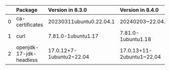 <!-- markdown-link-check-disable -->

|    | Package                 | Version in 8.3.0         | Version in 8.4.0          | Status   |
|---:|:------------------------|:-------------------------|:--------------------------|:---------|
|  0 | ca-certificates         | 20230311ubuntu0.22.04.1  | 20240203~22.04.1          | UPDATED  |
|  1 | curl                    | 7.81.0-1ubuntu1.17       | 7.81.0-1ubuntu1.18        | UPDATED  |
|  2 | openjdk-17-jdk-headless | 17.0.12+7-1ubuntu2~22.04 | 17.0.13+11-2ubuntu1~22.04 | UPDATED  |